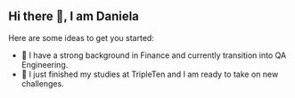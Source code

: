 ## Hi there 👋, I am Daniela



Here are some ideas to get you started:

- 🔭 I have a strong background in Finance and currently transition into QA Engineering.
- 🌱 I just finished my studies at TripleTen and I am ready to take on new challenges.
<!--
**DaniPE23/DaniPE23** is a ✨ _special_ ✨ repository because its `README.md` (this file) appears on your GitHub profile.
- 👯 I’m looking to collaborate on ...
- 🤔 I’m looking for help with ...
- 💬 Ask me about ...
- 📫 How to reach me: ...
- 😄 Pronouns: ...
- ⚡ Fun fact: ...
-->
